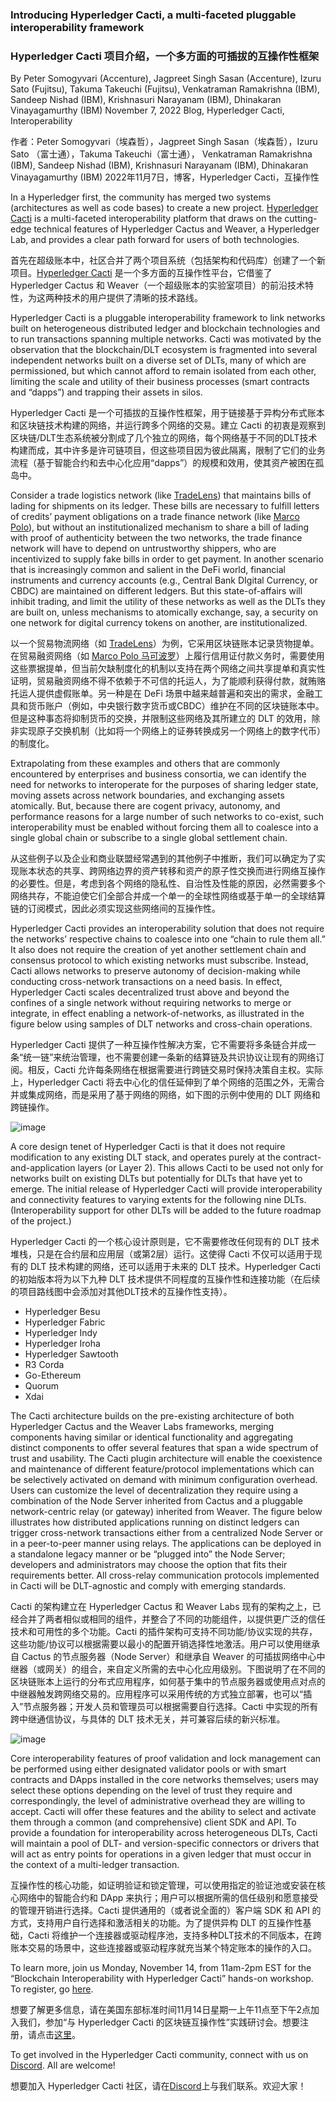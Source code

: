 ### Introducing Hyperledger Cacti, a multi-faceted pluggable interoperability framework
### Hyperledger Cacti 项目介绍，一个多方面的可插拔的互操作性框架

By Peter Somogyvari (Accenture), Jagpreet Singh Sasan (Accenture), Izuru Sato (Fujitsu), Takuma Takeuchi (Fujitsu), 
Venkatraman Ramakrishna (IBM), Sandeep Nishad (IBM), Krishnasuri Narayanam (IBM), Dhinakaran Vinayagamurthy (IBM) 
November 7, 2022 Blog, Hyperledger Cacti, Interoperability

作者：Peter Somogyvari（埃森哲），Jagpreet Singh Sasan（埃森哲），Izuru Sato （富士通），Takuma Takeuchi（富士通），
Venkatraman Ramakrishna (IBM), Sandeep Nishad (IBM), Krishnasuri Narayanam (IBM), Dhinakaran Vinayagamurthy (IBM)
2022年11月7日，博客，Hyperledger Cacti，互操作性

In a Hyperledger first, the community has merged two systems (architectures as well as code bases) to create a new project. [Hyperledger Cacti](https://www.hyperledger.org/use/cacti) is a multi-faceted interoperability platform that draws on the cutting-edge technical features of Hyperledger Cactus and Weaver, a Hyperledger Lab, and provides a clear path forward for users of both technologies.

首先在超级账本中，社区合并了两个项目系统（包括架构和代码库）创建了一个新项目。[Hyperledger Cacti](https://www.hyperledger.org/use/cacti) 是一个多方面的互操作性平台，它借鉴了 Hyperledger Cactus 和 Weaver（一个超级账本的实验室项目）的前沿技术特性，为这两种技术的用户提供了清晰的技术路线。

Hyperledger Cacti is a pluggable interoperability framework to link networks built on heterogeneous distributed ledger and blockchain technologies and to run transactions spanning multiple networks. Cacti was motivated by the observation that the blockchain/DLT ecosystem is fragmented into several independent networks built on a diverse set of DLTs, many of which are permissioned, but which cannot afford to remain isolated from each other, limiting the scale and utility of their business processes (smart contracts and “dapps”) and trapping their assets in silos.

Hyperledger Cacti 是一个可插拔的互操作性框架，用于链接基于异构分布式账本和区块链技术构建的网络，并运行跨多个网络的交易。建立 Cacti 的初衷是观察到区块链/DLT生态系统被分割成了几个独立的网络，每个网络基于不同的DLT技术构建而成，其中许多是许可链项目，但这些项目因为彼此隔离，限制了它们的业务流程（基于智能合约和去中心化应用“dapps”）的规模和效用，使其资产被困在孤岛中。

Consider a trade logistics network (like [TradeLens](https://www.tradelens.com/)) that maintains bills of lading for shipments on its ledger. These bills are necessary to fulfill letters of credits’ payment obligations on a trade finance network (like [Marco Polo](https://marcopolonetwork.com/)), but without an institutionalized mechanism to share a bill of lading with proof of authenticity between the two networks, the trade finance network will have to depend on untrustworthy shippers, who are incentivized to supply fake bills in order to get payment. In another scenario that is increasingly common and salient in the DeFi world, financial instruments and currency accounts (e.g., Central Bank DIgital Currency, or CBDC) are maintained on different ledgers. But this state-of-affairs will inhibit trading, and limit the utility of these networks as well as the DLTs they are built on, unless mechanisms to atomically exchange, say, a security on one network for digital currency tokens on another, are institutionalized.

以一个贸易物流网络（如 [TradeLens](https://www.tradelens.com/)）为例，它采用区块链账本记录货物提单。在贸易融资网络（如 [Marco Polo 马可波罗](https://marcopolonetwork.com/)）上履行信用证付款义务时，需要使用这些票据提单，但当前欠缺制度化的机制以支持在两个网络之间共享提单和真实性证明，贸易融资网络不得不依赖于不可信的托运人，为了能顺利获得付款，就贿赂托运人提供虚假账单。另一种是在 DeFi 场景中越来越普遍和突出的需求，金融工具和货币账户（例如，中央银行数字货币或CBDC）维护在不同的区块链账本中。但是这种事态将抑制货币的交换，并限制这些网络及其所建立的 DLT 的效用，除非实现原子交换机制（比如将一个网络上的证券转换成另一个网络上的数字代币）的制度化。

Extrapolating from these examples and others that are commonly encountered by enterprises and business consortia, we can identify the need for networks to interoperate for the purposes of sharing ledger state, moving assets across network boundaries, and exchanging assets atomically. But, because there are cogent privacy, autonomy, and performance reasons for a large number of such networks to co-exist, such interoperability must be enabled without forcing them all to coalesce into a single global chain or subscribe to a single global settlement chain.

从这些例子以及企业和商业联盟经常遇到的其他例子中推断，我们可以确定为了实现账本状态的共享、跨网络边界的资产转移和资产的原子性交换而进行网络互操作的必要性。但是，考虑到各个网络的隐私性、自治性及性能的原因，必然需要多个网络共存，不能迫使它们全部合并成一个单一的全球性网络或基于单一的全球结算链的订阅模式，因此必须实现这些网络间的互操作性。

Hyperledger Cacti provides an interoperability solution that does not require the networks’ respective chains to coalesce into one “chain to rule them all.” It also does not require the creation of yet another settlement chain and consensus protocol to which existing networks must subscribe. Instead, Cacti allows networks to preserve autonomy of decision-making while conducting cross-network transactions on a need basis. In effect, Hyperledger Cacti scales decentralized trust above and beyond the confines of a single network without requiring networks to merge or integrate, in effect enabling a network-of-networks, as illustrated in the figure below using samples of DLT networks and cross-chain operations. 

Hyperledger Cacti 提供了一种互操作性解决方案，它不需要将多条链合并成一条“统一链”来统治管理，也不需要创建一条新的结算链及共识协议让现有的网络订阅。相反，Cacti 允许每条网络在根据需要进行跨链交易时保持决策自主权。实际上，Hyperledger Cacti 将去中心化的信任延伸到了单个网络的范围之外，无需合并或集成网络，而是采用了基于网络的网络，如下图的示例中使用的 DLT 网络和跨链操作。

![image](https://user-images.githubusercontent.com/89500827/201513568-65fae50e-441a-474e-bb93-8a30f628f83e.png)

A core design tenet of Hyperledger Cacti is that it does not require modification to any existing DLT stack, and operates purely at the contract- and-application layers (or Layer 2). This allows Cacti to be used not only for networks built on existing DLTs but potentially for DLTs that have yet to emerge. The initial release of Hyperledger Cacti will provide interoperability and connectivity features to varying extents for the following nine DLTs. (Interoperability support for other DLTs will be added to the future roadmap of the project.)

Hyperledger Cacti 的一个核心设计原则是，它不需要修改任何现有的 DLT 技术堆栈，只是在合约层和应用层（或第2层）运行。这使得 Cacti 不仅可以适用于现有的 DLT 技术构建的网络，还可以适用于未来的 DLT 技术。Hyperledger Cacti 的初始版本将为以下九种 DLT 技术提供不同程度的互操作性和连接功能（在后续的项目路线图中会添加对其他DLT技术的互操作性支持）。

* Hyperledger Besu
* Hyperledger Fabric
* Hyperledger Indy
* Hyperledger Iroha
* Hyperledger Sawtooth
* R3 Corda
* Go-Ethereum
* Quorum
* Xdai

The Cacti architecture builds on the pre-existing architecture of both Hyperledger Cactus and the Weaver Labs frameworks, merging components having similar or identical functionality and aggregating distinct components to offer several features that span a wide spectrum of trust and usability. The Cacti plugin architecture will enable the coexistence and maintenance of different feature/protocol implementations which can be selectively activated on demand with minimum configuration overhead. Users can customize the level of decentralization they require using a combination of the Node Server inherited from Cactus and a pluggable network-centric relay (or gateway) inherited from Weaver. The figure below illustrates how distributed applications running on distinct ledgers can trigger cross-network transactions either from a centralized Node Server or in a peer-to-peer manner using relays. The applications can be deployed in a standalone legacy manner or be “plugged into” the Node Server; developers and administrators may choose the option that fits their requirements better. All cross-relay communication protocols implemented in Cacti will be DLT-agnostic and comply with emerging standards. 

Cacti 的架构建立在 Hyperledger Cactus 和 Weaver Labs 现有的架构之上，已经合并了两者相似或相同的组件，并整合了不同的功能组件，以提供更广泛的信任技术和可用性的多个功能。Cacti 的插件架构可支持不同功能/协议实现的共存，这些功能/协议可以根据需要以最小的配置开销选择性地激活。用户可以使用继承自 Cactus 的节点服务器（Node Server）和继承自 Weaver 的可插拔网络中心中继器（或网关）的组合，来自定义所需的去中心化应用级别。下图说明了在不同的区块链账本上运行的分布式应用程序，如何基于集中的节点服务器或使用点对点的中继器触发跨网络交易的。应用程序可以采用传统的方式独立部署，也可以“插入”节点服务器；开发人员和管理员可以根据需要自行选择。Cacti 中实现的所有跨中继通信协议，与具体的 DLT 技术无关，并可兼容后续的新兴标准。

![image](https://user-images.githubusercontent.com/89500827/201515064-bd16fdb9-2dce-4251-9738-12f8082a55be.png)

Core interoperability features of proof validation and lock management can be performed using either designated validator pools or with smart contracts and DApps installed in the core networks themselves; users may select these options depending on the level of trust they require and correspondingly, the level of administrative overhead they are willing to accept. Cacti will offer these features and the ability to select and activate them through a common (and comprehensive) client SDK and API. To provide a foundation for interoperability across heterogeneous DLTs, Cacti will maintain a pool of DLT- and version-specific connectors or drivers that will act as entry points for operations in a given ledger that must occur in the context of a multi-ledger transaction.

互操作性的核心功能，如证明验证和锁定管理，可以使用指定的验证池或安装在核心网络中的智能合约和 DApp 来执行；用户可以根据所需的信任级别和愿意接受的管理开销进行选择。Cacti 提供通用的（或者说全面的）客户端 SDK 和 API 的方式，支持用户自行选择和激活相关的功能。为了提供异构 DLT 的互操作性基础，Cacti 将维护一个连接器或驱动程序池，支持多种DLT技术的不同版本，在跨账本交易的场景中，这些连接器或驱动程序就充当某个特定账本的操作的入口。

To learn more, join us Monday, November 14, from 11am-2pm EST for the “Blockchain Interoperability with Hyperledger Cacti” hands-on workshop. To register, go [here](https://zoom.us/meeting/register/tJ0vdOuoqT0qH9bRetrLUqbuHH_UykJs7DTf). 

想要了解更多信息，请在美国东部标准时间11月14日星期一上午11点至下午2点加入我们，参加“与 Hyperledger Cacti 的区块链互操作性”实践研讨会。想要注册，请点击[这里](https://zoom.us/meeting/register/tJ0vdOuoqT0qH9bRetrLUqbuHH_UykJs7DTf)。

To get involved in the Hyperledger Cacti community, connect with us on [Discord](https://discord.com/channels/905194001349627914/908379366650703943). All are welcome!

想要加入 Hyperledger Cacti 社区，请在[Discord](https://discord.com/channels/905194001349627914/908379366650703943)上与我们联系。欢迎大家！


